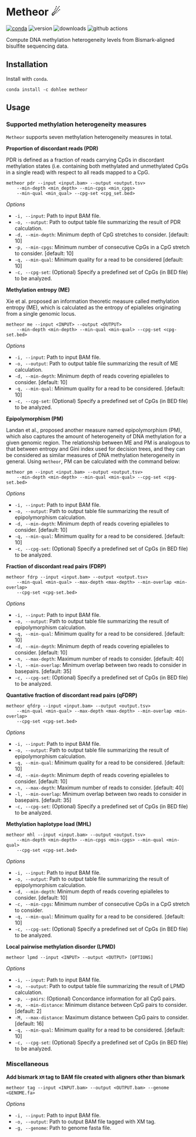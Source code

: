 # Metheor ☄

[![conda](https://anaconda.org/dohlee/metheor/badges/installer/conda.svg)](https://anaconda.org/dohlee/metheor)
![version](https://anaconda.org/dohlee/metheor/badges/version.svg)
![downloads](https://anaconda.org/dohlee/metheor/badges/downloads.svg)
![github actions](https://github.com/dohlee/metheor/actions/workflows/rust.yml/badge.svg)

Compute DNA methylation heterogeneity levels from Bismark-aligned bisulfite sequencing data.

## Installation
Install with `conda`.
```
conda install -c dohlee metheor
```

## Usage

### Supported methylation heterogeneity measures

`Metheor` supports seven methylation heterogeneity measures in total.

**Proportion of discordant reads (PDR)**

PDR is defined as a fraction of reads carrying CpGs in discordant methylation states (i.e. containing both methylated and unmethylated CpGs in a single read) with respect to all reads mapped to a CpG.
```
metheor pdr --input <input.bam> --output <output.tsv>
    --min-depth <min_depth> --min-cpgs <min_cpgs>
    --min-qual <min_qual> --cpg-set <cpg_set.bed>
```

*Options*

- `-i, --input`: Path to input BAM file.
- `-o, --output`: Path to output table file summarizing the result of PDR calculation.
- `-d, --min-depth`: Minimum depth of CpG stretches to consider. [default: 10]
- `-p, --min-cpgs`: Minimum number of consecutive CpGs in a CpG stretch to consider. [default: 10]
- `-q, --min-qual`: Minimum quality for a read to be considered [default: 10]
- `-c, --cpg-set`: (Optional) Specify a predefined set of CpGs (in BED file) to be analyzed.

**Methylation entropy (ME)**

Xie et al. proposed an information theoretic measure called methylation entropy (ME), which is calculated as the entropy of epialleles originating from a single genomic locus. 
```
metheor me --input <INPUT> --output <OUTPUT>
    --min-depth <min-depth> --min-qual <min-qual> --cpg-set <cpg-set.bed>
```

*Options*

- `-i, --input`: Path to input BAM file.
- `-o, --output`: Path to output table file summarizing the result of ME calculation.
- `-d, --min-depth`: Minimum depth of reads covering epialleles to consider. [default: 10]
- `-q, --min-qual`: Minimum quality for a read to be considered. [default: 10]
- `-c, --cpg-set`: (Optional) Specify a predefined set of CpGs (in BED file) to be analyzed.

**Epipolymorphism (PM)**

Landan et al., proposed another measure named epipolymorphism (PM), which also captures the amount of heterogeneity of DNA methylation for a given genomic region. The relationship between ME and PM is analogous to that between entropy and Gini index used for decision trees, and they can be considered as similar measures of DNA methylation heterogeneity in general. Using `metheor`, PM can be calculated with the command below:
```
metheor pm --input <input.bam> --output <output.tsv>
    --min-depth <min-depth> --min-qual <min-qual> --cpg-set <cpg-set.bed>
```

*Options*

- `-i, --input`: Path to input BAM file.
- `-o, --output`: Path to output table file summarizing the result of epipolymorphism calculation.
- `-d, --min-depth`: Minimum depth of reads covering epialleles to consider. [default: 10]
- `-q, --min-qual`: Minimum quality for a read to be considered. [default: 10]
- `-c, --cpg-set`: (Optional) Specify a predefined set of CpGs (in BED file) to be analyzed.

**Fraction of discordant read pairs (FDRP)**

```
metheor fdrp --input <input.bam> --output <output.tsv>
    --min-qual <min-qual> --max-depth <max-depth> --min-overlap <min-overlap>
    --cpg-set <cpg-set.bed>
```

*Options*

- `-i, --input`: Path to input BAM file.
- `-o, --output`: Path to output table file summarizing the result of epipolymorphism calculation.
- `-q, --min-qual`: Minimum quality for a read to be considered. [default: 10]
- `-d, --min-depth`: Minimum depth of reads covering epialleles to consider. [default: 10]
- `-n, --max-depth`: Maximum number of reads to consider. [default: 40]
- `-l, --min-overlap`: Minimum overlap between two reads to consider in basepairs. [default: 35]
- `-c, --cpg-set`: (Optional) Specify a predefined set of CpGs (in BED file) to be analyzed.

**Quantative fraction of discordant read pairs (qFDRP)**

```
metheor qfdrp --input <input.bam> --output <output.tsv>
    --min-qual <min-qual> --max-depth <max-depth> --min-overlap <min-overlap>
    --cpg-set <cpg-set.bed>
```

*Options*

- `-i, --input`: Path to input BAM file.
- `-o, --output`: Path to output table file summarizing the result of epipolymorphism calculation.
- `-q, --min-qual`: Minimum quality for a read to be considered. [default: 10]
- `-d, --min-depth`: Minimum depth of reads covering epialleles to consider. [default: 10]
- `-n, --max-depth`: Maximum number of reads to consider. [default: 40]
- `-l, --min-overlap`: Minimum overlap between two reads to consider in basepairs. [default: 35]
- `-c, --cpg-set`: (Optional) Specify a predefined set of CpGs (in BED file) to be analyzed.

**Methylation haplotype load (MHL)**

```
metheor mhl --input <input.bam> --output <output.tsv>
    --min-depth <min-depth> --min-cpgs <min-cpgs> --min-qual <min-qual>
    --cpg-set <cpg-set.bed>
```

*Options*
- `-i, --input`: Path to input BAM file.
- `-o, --output`: Path to output table file summarizing the result of epipolymorphism calculation.
- `-d, --min-depth`: Minimum depth of reads covering epialleles to consider. [default: 10]
- `-c, --min-cpgs`: Minimum number of consecutive CpGs in a CpG stretch to consider.
- `-q, --min-qual`: Minimum quality for a read to be considered. [default: 10]
- `-c, --cpg-set`: (Optional) Specify a predefined set of CpGs (in BED file) to be analyzed.

**Local pairwise methylation disorder (LPMD)**
```
metheor lpmd --input <INPUT> --output <OUTPUT> [OPTIONS]
```

*Options*

- `-i, --input`: Path to input BAM file.
- `-o, --output`: Path to output table file summarizing the result of LPMD calculation.
- `-p, --pairs`: (Optional) Concordance information for all CpG pairs.
- `-m, --min-distance`: Minimum distance between CpG pairs to consider. [default: 2]
- `-M, --max-distance`: Maximum distance between CpG pairs to consider. [default: 16]
- `-q, --min-qual`: Minimum quality for a read to be considered. [default: 10]
- `-c, --cpg-set`: (Optional) Specify a predefined set of CpGs (in BED file) to be analyzed.

### Miscellaneous

**Add bismark `XM` tag to BAM file created with aligners other than bismark**
```
metheor tag --input <INPUT.bam> --output <OUTPUT.bam> --genome <GENOME.fa>
```

*Options*

- `-i, --input`: Path to input BAM file.
- `-o, --output`: Path to output BAM file tagged with XM tag.
- `-g, --genome`: Path to genome fasta file.
